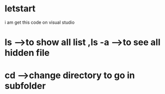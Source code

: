 # letstart
i am get this code on visual studio
# ls -->to show all list ,ls -a -->to see all hidden file
# cd -->change directory to go in subfolder